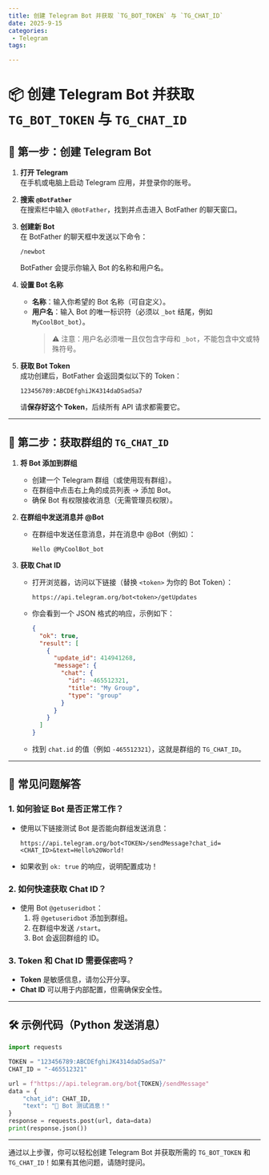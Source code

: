```yaml
---
title: 创建 Telegram Bot 并获取 `TG_BOT_TOKEN` 与 `TG_CHAT_ID`
date: 2025-9-15
categories:
 - Telegram
tags:

---
```




# 📦 创建 Telegram Bot 并获取 `TG_BOT_TOKEN` 与 `TG_CHAT_ID`

## 🚀 第一步：创建 Telegram Bot

1. **打开 Telegram**  
   在手机或电脑上启动 Telegram 应用，并登录你的账号。

2. **搜索 `@BotFather`**  
   在搜索栏中输入 `@BotFather`，找到并点击进入 BotFather 的聊天窗口。

3. **创建新 Bot**  
   在 BotFather 的聊天框中发送以下命令：  
   ```
   /newbot
   ```  
   BotFather 会提示你输入 Bot 的名称和用户名。

4. **设置 Bot 名称**  
   - **名称**：输入你希望的 Bot 名称（可自定义）。  
   - **用户名**：输入 Bot 的唯一标识符（必须以 `_bot` 结尾，例如 `MyCoolBot_bot`）。  
     > ⚠️ 注意：用户名必须唯一且仅包含字母和 `_bot`，不能包含中文或特殊符号。

5. **获取 Bot Token**  
   成功创建后，BotFather 会返回类似以下的 Token：  
   ```
   123456789:ABCDEfghiJK4314daDSadSa7
   ```  
   请**保存好这个 Token**，后续所有 API 请求都需要它。

---

## 🧩 第二步：获取群组的 `TG_CHAT_ID`

1. **将 Bot 添加到群组**  
   - 创建一个 Telegram 群组（或使用现有群组）。  
   - 在群组中点击右上角的成员列表 → 添加 Bot。  
   - 确保 Bot 有权限接收消息（无需管理员权限）。

2. **在群组中发送消息并 @Bot**  
   - 在群组中发送任意消息，并在消息中 @Bot（例如）：  
     ```
     Hello @MyCoolBot_bot
     ```

3. **获取 Chat ID**  
   - 打开浏览器，访问以下链接（替换 `<token>` 为你的 Bot Token）：  
     ```
     https://api.telegram.org/bot<token>/getUpdates
     ```  
   - 你会看到一个 JSON 格式的响应，示例如下：  
     ```json
     {
       "ok": true,
       "result": [
         {
           "update_id": 414941268,
           "message": {
             "chat": {
               "id": -465512321,
               "title": "My Group",
               "type": "group"
             }
           }
         }
       ]
     }
     ```  
   - 找到 `chat.id` 的值（例如 `-465512321`），这就是群组的 `TG_CHAT_ID`。

---

## 🧾 常见问题解答

### 1. **如何验证 Bot 是否正常工作？**
   - 使用以下链接测试 Bot 是否能向群组发送消息：  
     ```
     https://api.telegram.org/bot<TOKEN>/sendMessage?chat_id=<CHAT_ID>&text=Hello%20World!
     ```  
   - 如果收到 `ok: true` 的响应，说明配置成功！

### 2. **如何快速获取 Chat ID？**
   - 使用 Bot `@getuseridbot`：  
     1. 将 `@getuseridbot` 添加到群组。  
     2. 在群组中发送 `/start`。  
     3. Bot 会返回群组的 ID。

### 3. **Token 和 Chat ID 需要保密吗？**
   - **Token** 是敏感信息，请勿公开分享。  
   - **Chat ID** 可以用于内部配置，但需确保安全性。

---

## 🛠 示例代码（Python 发送消息）

```python
import requests

TOKEN = "123456789:ABCDEfghiJK4314daDSadSa7"
CHAT_ID = "-465512321"

url = f"https://api.telegram.org/bot{TOKEN}/sendMessage"
data = {
    "chat_id": CHAT_ID,
    "text": "🎉 Bot 测试消息！"
}
response = requests.post(url, data=data)
print(response.json())
```

---

通过以上步骤，你可以轻松创建 Telegram Bot 并获取所需的 `TG_BOT_TOKEN` 和 `TG_CHAT_ID`！如果有其他问题，请随时提问。
